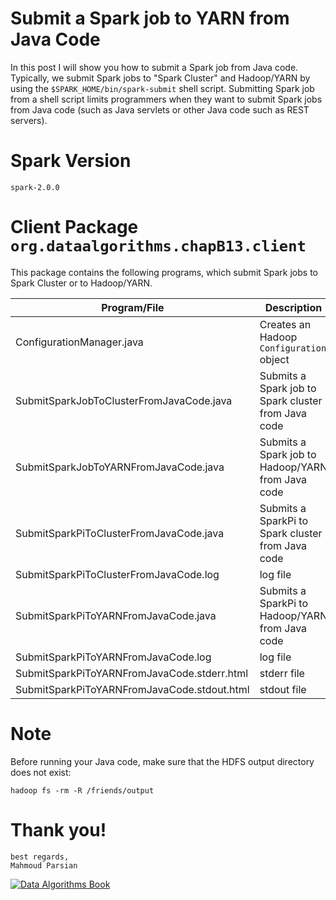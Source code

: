 Submit a Spark job to YARN from Java Code
=========================================
In this post I will show you how to submit a Spark job from Java code. 
Typically, we submit Spark jobs to "Spark Cluster" and Hadoop/YARN  by 
using the ````$SPARK_HOME/bin/spark-submit````  shell script.  Submitting 
Spark job from a shell script limits programmers when they want to submit 
Spark jobs from Java code (such as Java servlets or other Java code such 
as REST servers).

Spark Version
=============

````
spark-2.0.0
````

Client Package ````org.dataalgorithms.chapB13.client````
========================================================
This package contains the following  programs, which submit
Spark jobs to Spark Cluster or to Hadoop/YARN.


Program/File                                |  Description                                                    |
------------------------------------------- | --------------------------------------------------------------- | 
ConfigurationManager.java                   |  Creates an Hadoop ````Configuration```` object                 | 
SubmitSparkJobToClusterFromJavaCode.java    |  Submits a Spark job to Spark cluster from Java code            |
SubmitSparkJobToYARNFromJavaCode.java       |  Submits a Spark job to Hadoop/YARN from Java code              |
SubmitSparkPiToClusterFromJavaCode.java     |  Submits a SparkPi to Spark cluster from Java code              |         
SubmitSparkPiToClusterFromJavaCode.log      |  log file                                                       |
SubmitSparkPiToYARNFromJavaCode.java        |  Submits a SparkPi to Hadoop/YARN from Java code                |
SubmitSparkPiToYARNFromJavaCode.log         |  log file                                                       |
SubmitSparkPiToYARNFromJavaCode.stderr.html |  stderr file                                                    |
SubmitSparkPiToYARNFromJavaCode.stdout.html |  stdout file                                                    |


Note
====
Before running your Java code, make sure that the HDFS output directory does not exist:
````
hadoop fs -rm -R /friends/output
````

Thank you!
==========

````
best regards,
Mahmoud Parsian
````

[![Data Algorithms Book](https://github.com/mahmoudparsian/data-algorithms-book/blob/master/misc/data_algorithms_image.jpg)](http://shop.oreilly.com/product/0636920033950.do) 
